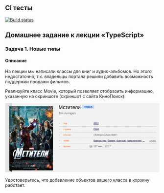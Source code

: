 ## CI тесты
[![Build status](https://ci.appveyor.com/api/projects/status/dc4agfmakagkbbu0?svg=true)](https://ci.appveyor.com/project/Natasha01013/ajs-hw12-task1-new-type)

## Домашнее задание к лекции «TypeScript»
### Задача 1. Новые типы

#### Описание 
На лекции мы написали классы для книг и аудио-альбомов. Но этого недостаточно, т.к. владельцы портала решили добавить возможность поддержки продажи фильмов.  

Реализуйте класс Movie, который позволяет отобразить информацию, указанную на скриншоте (скриншот с сайта КиноПоиск): 
 
![Изображение](src/png/avengers.png) 

Удостоверьтесь, что добавление объектов вашего класса в корзину работает.  
